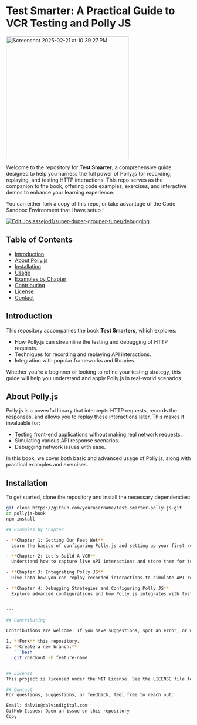 # Test Smarter: A Practical Guide to VCR Testing and Polly JS

<img width="334" alt="Screenshot 2025-02-21 at 10 39 27 PM" src="https://github.com/user-attachments/assets/170c3eba-ceb3-429f-b3af-b924168e2cca" />

Welcome to the repository for **Test Smarter**, a comprehensive guide designed to help you harness the full power of Polly.js for recording, replaying, and testing HTTP interactions. This repo serves as the companion to the book, offering code examples, exercises, and interactive demos to enhance your learning experience.

You can either fork a copy of this repo, or take advantage of the Code Sandbox Environment that I have setup !

[![Edit Josiassejod1/super-duper-grouper-tuper/debugging](https://codesandbox.io/static/img/play-codesandbox.svg)](https://codesandbox.io/p/github/Josiassejod1/super-duper-grouper-tuper/debugging?embed=1&file=%2Fsrc%2FApp.js)


## Table of Contents

- [Introduction](#introduction)
- [About Polly.js](#about-pollyjs)
- [Installation](#installation)
- [Usage](#usage)
- [Examples by Chapter](#examples-by-chapter)
- [Contributing](#contributing)
- [License](#license)
- [Contact](#contact)

## Introduction

This repository accompanies the book **Test Smarters**, which explores:
- How Polly.js can streamline the testing and debugging of HTTP requests.
- Techniques for recording and replaying API interactions.
- Integration with popular frameworks and libraries.

Whether you’re a beginner or looking to refine your testing strategy, this guide will help you understand and apply Polly.js in real-world scenarios.

## About Polly.js

Polly.js is a powerful library that intercepts HTTP requests, records the responses, and allows you to replay these interactions later. This makes it invaluable for:
- Testing front-end applications without making real network requests.
- Simulating various API response scenarios.
- Debugging network issues with ease.

In this book, we cover both basic and advanced usage of Polly.js, along with practical examples and exercises.

## Installation

To get started, clone the repository and install the necessary dependencies:

```bash
git clone https://github.com/yourusername/test-smarter-polly-js.git
cd pollyjs-book
npm install

## Examples by Chapter

- **Chapter 1: Getting Our Feet Wet**  
  Learn the basics of configuring Polly.js and setting up your first recording.

- **Chapter 2: Let’s Build A VCR**  
  Understand how to capture live API interactions and store them for testing.

- **Chapter 3: Integrating Polly JS**  
  Dive into how you can replay recorded interactions to simulate API responses in your tests.

- **Chapter 4: Debugging Strategies and Configuring Polly JS**  
  Explore advanced configurations and how Polly.js integrates with testing frameworks.


---

## Contributing

Contributions are welcome! If you have suggestions, spot an error, or wish to add new content:

1. **Fork** this repository.
2. **Create a new branch:**  
   ```bash
   git checkout -b feature-name


## License
This project is licensed under the MIT License. See the LICENSE file for more details.

## Contact
For questions, suggestions, or feedback, feel free to reach out:

Email: dalvin@dalvindigital.com
GitHub Issues: Open an issue on this repository
Copy


